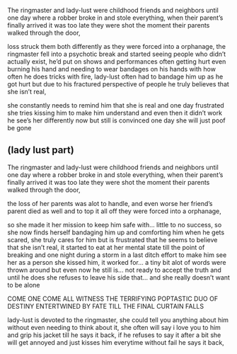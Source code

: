 The ringmaster and lady-lust were childhood friends and neighbors until one day where a robber broke in and stole everything, when their parent’s finally arrived it was too late they were shot the moment their parents walked through the door, 

loss struck them both differently as they were forced into a orphanage, the ringmaster fell into a psychotic break and started seeing people who didn’t actually exist, he’d put on shows and performances often getting hurt even burning his hand and needing to wear bandages on his hands with how often he does tricks with fire, lady-lust often had to bandage him up as he got hurt but due to his fractured perspective of people he truly believes that she isn’t real, 

she constantly needs to remind him that she is real and one day frustrated she tries kissing him to make him understand and even then it didn’t work he see’s her differently now but still is convinced one day she will just poof be gone

(lady lust part) 
--------------------------
The ringmaster and lady-lust were childhood friends and neighbors until one day where a robber broke in and stole everything, when their parent’s finally arrived it was too late they were shot the moment their parents walked through the door, 

the loss of her parents was alot to handle, and even worse her friend’s parent died as well and to top it all off they were forced into a orphanage, 

so she made it her mission to keep him safe with... little to no success, so she now finds herself bandaging him up and comforting him when he gets scared, she truly cares for him but is frustrated that he seems to believe that she isn’t real, it started to eat at her mental state till the point of breaking and one night during a storm in a last ditch effort to make him see her as a person she kissed him, it worked for... a tiny bit alot of words were thrown around but even now he still is... not ready to accept the truth and until he does she refuses to leave his side that... and she really doesn’t want to be alone


COME ONE COME ALL WITNESS THE TERRIFYING POPTASTIC DUO OF DESTINY ENTERTWINED BY FATE TILL THE FINAL CURTAIN FALLS

lady-lust is devoted to the ringmaster, she could tell you anything about him without even needing to think about it, she often will say i love you to him and grip his jacket till he says it back, if he refuses to say it after a bit she will get annoyed and just kisses him everytime without fail he says it back,